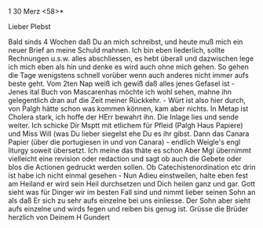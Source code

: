  <Cochin>1 30 Merz <58>*

Lieber Plebst

Bald sinds 4 Wochen daß Du an mich schreibst, und heute muß mich ein neuer Brief an meine Schuld mahnen. Ich bin eben liederlich, sollte Rechnungen u.s.w. alles abschliessen, es hebt überall und dazwischen lege ich mich eben als hin und denke es wird auch ohne mich gehen. So gehen die Tage wenigstens schnell vorüber wenn auch anderes nicht immer aufs beste geht. Vom 2ten Nap weiß ich gewiß daß alles jenes Gefasel ist - Jenes ital Buch von Mascarenhas möchte ich wohl sehen, mahne ihn gelegentlich dran auf die Zeit meiner Rückkehr. - Würt ist also hier durch, von Palgh hätte schon was kommen können, kam aber nichts. In Metap ist Cholera stark, ich hoffe der HErr bewahrt ihn. Die Inlage lies und sende weiter. Ich schicke Dir Msptt mit etlichem für Pfleid (Palgh Haus Papiere) und Miss Will (was Du lieber siegelst ehe Du es ihr gibst. Dann das Canara Papier (über die portugiesen in und von Canara) - endlich Weigle's engl liturgy soweit übersetzt. Ich meine das thäte es schon Aber Mgl übernimmt vielleicht eine revision oder redaction und sagt ob auch die Gebete oder blos die Actionen gedruckt werden sollen. Ob Catechistenordination etc drin ist habe ich nicht einmal gesehen - Nun Adieu einstweilen, halte eben fest am Heiland er wird sein Heil durchsetzen und Dich heilen ganz und gar. Gott sieht was für Dinger wir im besten Fall sind und nimmt lieber seinen Sohn an als daß Er sich zu sehr aufs einzelne bei uns einliesse. Der Sohn aber sieht aufs einzelne und wirds fegen und reiben bis genug ist. Grüsse die Brüder herzlich von Deinem  H Gundert

